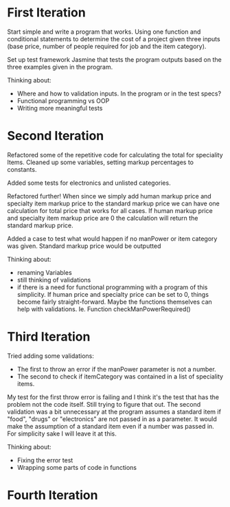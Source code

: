 First Iteration
===============

Start simple and write a program that works. Using one function and conditional statements to determine the cost of a project given three inputs (base price, number of people required for job and the item category).

Set up test framework Jasmine that tests the program outputs based on the three examples given in the program.

Thinking about:
- Where and how to validation inputs. In the program or in the test specs?
- Functional programming vs OOP
- Writing more meaningful tests


Second Iteration
================

Refactored some of the repetitive code for calculating the total for speciality Items. Cleaned up some variables, setting markup percentages to constants.

Added some tests for electronics and unlisted categories.

Refactored further! When since we simply add human markup price and specialty item markup price to the standard markup price we can have one calculation for total price that works for all cases. If human markup price and specialty item markup price are 0 the calculation will return the standard markup price.

Added a case to test what would happen if no manPower or item category was given. Standard markup price would be outputted

Thinking about:
- renaming Variables
- still thinking of validations
- if there is a need for functional programming with a program of this simplicity. If human price and specialty price can be set to 0, things become fairly straight-forward. Maybe the functions themselves can help with validations. Ie. Function checkManPowerRequired()


Third Iteration
===============

Tried adding some validations:
- The first to throw an error if the manPower parameter is not a number.
- The second to check if itemCategory was contained in a list of speciality items.

My test for the first throw error is failing and I think it's the test that has the problem not the code itself. Still trying to figure that out. The second validation was a bit unnecessary at the program assumes a standard item if "food", "drugs" or "electronics" are not passed in as a parameter. It would make the assumption of a standard item even if a number was passed in. For simplicity sake I will leave it at this.

Thinking about:
- Fixing the error test
- Wrapping some parts of code in functions


Fourth Iteration
================
